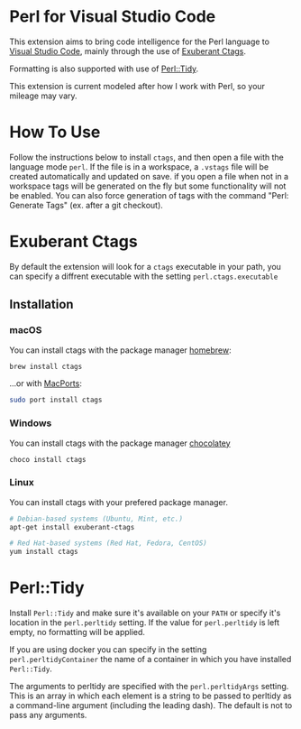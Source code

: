# Perl for Visual Studio Code

This extension aims to bring code intelligence for the Perl language to [Visual Studio Code](https://code.visualstudio.com/), mainly through the use of [Exuberant Ctags](http://ctags.sourceforge.net/).

Formatting is also supported with use of [Perl::Tidy](https://metacpan.org/pod/distribution/Perl-Tidy/lib/Perl/Tidy.pod).

This extension is current modeled after how I work with Perl, so your mileage may vary.

# How To Use

Follow the instructions below to install `ctags`, and then open a file with the language mode `perl`. If the file is in a workspace, a `.vstags` file will be created automatically and updated on save. if you open a file when not in a workspace tags will be generated on the fly but some functionality will not be enabled. You can also force generation of tags with the command "Perl: Generate Tags" (ex. after a git checkout).

# Exuberant Ctags

By default the extension will look for a `ctags` executable in your path, you can specify a diffrent executable with the setting `perl.ctags.executable`

## Installation

### macOS

You can install ctags with the package manager [homebrew](https://brew.sh/):

```sh
brew install ctags
```

…or with [MacPorts](https://www.macports.org):

```sh
sudo port install ctags
```

### Windows

You can install ctags with the package manager [chocolatey](https://chocolatey.org/)

```sh
choco install ctags
```

### Linux

You can install ctags with your prefered package manager.

```sh
# Debian-based systems (Ubuntu, Mint, etc.)
apt-get install exuberant-ctags

# Red Hat-based systems (Red Hat, Fedora, CentOS)
yum install ctags
```

# Perl::Tidy

Install `Perl::Tidy` and make sure it's available on your `PATH` or specify it's location in the `perl.perltidy` setting. If the value for `perl.perltidy` is left empty, no formatting will be applied.

If you are using docker you can specify in the setting `perl.perltidyContainer` the name of a container in which you have installed `Perl::Tidy`.

The arguments to perltidy are specified with the `perl.perltidyArgs` setting. This is an array in which each element is a string to be passed to perltidy as a command-line argument (including the leading dash). The default is not to pass any arguments.
